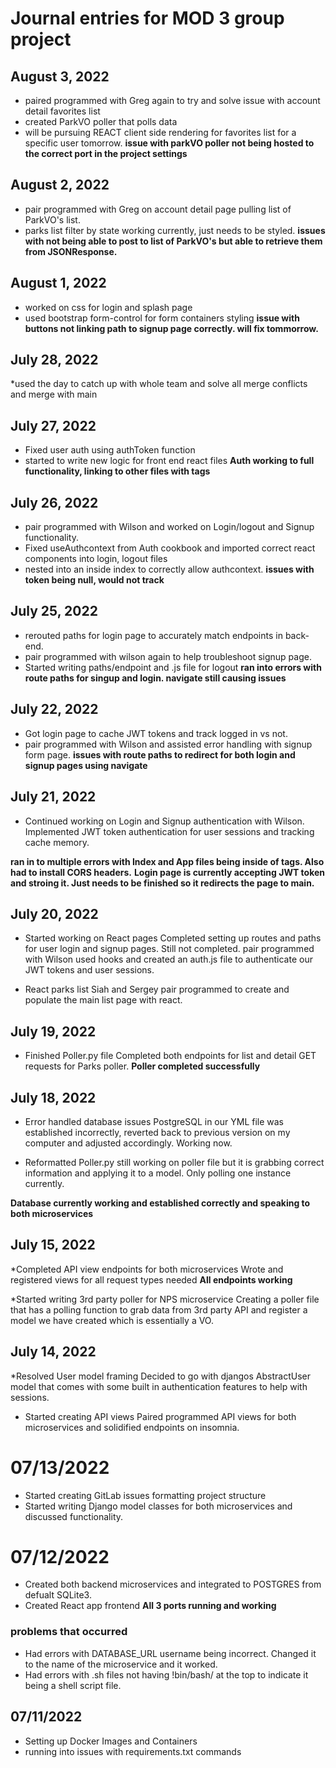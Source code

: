 # Journal entries for MOD 3 group project

## August 3, 2022
* paired programmed with Greg again to try and solve issue with account detail favorites list
* created ParkVO poller that polls data
* will be pursuing REACT client side rendering for favorites list for a specific user tomorrow.
**issue with parkVO poller not being hosted to the correct port in the project settings**


## August 2, 2022
* pair programmed with Greg on account detail page pulling list of ParkVO's list.
* parks list filter by state working currently, just needs to be styled.
**issues with not being able to post to list of ParkVO's but able to retrieve them from JSONResponse.**


## August 1, 2022
* worked on css for login and splash page
* used bootstrap form-control for form containers styling
**issue with buttons not linking path to signup page correctly. will fix tommorrow.**


## July 28, 2022
*used the day to catch up with whole team and solve all merge conflicts and merge with main 


## July 27, 2022
* Fixed user auth using authToken function 
* started to write new logic for front end react files
**Auth working to full functionality, linking to other files with <navigate> tags**


## July 26, 2022
* pair programmed with Wilson and worked on Login/logout and Signup functionality. 
* Fixed useAuthcontext from Auth cookbook and imported correct react components into login, logout files
* nested <app/> into an <AuthProvider/> inside index to correctly allow authcontext.
**issues with token being null, would not track**

## July 25, 2022
* rerouted paths for login page to accurately match endpoints in back-end.
* pair programmed with wilson again to help troubleshoot signup page.
* Started writing paths/endpoint and .js file for logout
**ran into errors with route paths for singup and login. navigate still causing issues**

## July 22, 2022
* Got login page to cache JWT tokens and track logged in vs not.
* pair programmed with Wilson and assisted error handling with signup form page.
**issues with route paths to redirect for both login and signup pages using navigate**

## July 21, 2022
* Continued working on Login and Signup authentication with Wilson.
Implemented JWT token authentication for user sessions and tracking cache memory.

**ran in to multiple errors with Index and App files being inside of <StrictRouter> tags. Also had to install CORS headers.**
**Login page is currently accepting JWT token and stroing it. Just needs to be finished so it redirects the page to main.**

## July 20, 2022
* Started working on React pages
Completed setting up routes and paths for user login and signup pages. Still not completed. pair programmed with Wilson
used hooks and created an auth.js file to authenticate our JWT tokens and user sessions.

* React parks list
Siah and Sergey pair programmed to create and populate the main list page with react.

## July 19, 2022
* Finished Poller.py file
Completed both endpoints for list and detail GET requests for Parks poller.
**Poller completed successfully** 

## July 18, 2022
* Error handled database issues
PostgreSQL in our YML file was established incorrectly, reverted back to previous version on my computer and adjusted accordingly. Working now.

* Reformatted Poller.py
still working on poller file but it is grabbing correct information and applying it to a model. Only polling one instance currently.

**Database currently working and established correctly and speaking to both microservices**

## July 15, 2022
*Completed API view endpoints for both microservices
Wrote and registered views for all request types needed
**All endpoints working**

*Started writing 3rd party poller for NPS microservice
Creating a poller file that has a polling function to grab data from 3rd party API and register a model we have created which is essentially a VO.

## July 14, 2022
*Resolved User model framing
Decided to go with djangos AbstractUser model that comes with some built in authentication features to help with sessions.

* Started creating API views
Paired programmed API views for both microservices and solidified endpoints on insomnia.

# 07/13/2022
- Started creating GitLab issues formatting project structure
- Started writing Django model classes for both microservices and discussed functionality.


# 07/12/2022
- Created both backend microservices and integrated to POSTGRES from defualt SQLite3.
- Created React app frontend
**All 3 ports running and working**
### problems that occurred
- Had errors with DATABASE_URL username being incorrect. Changed it to the name of the microservice and it worked.
- Had errors with .sh files not having !bin/bash/ at the top to indicate it being a shell script file. 

## 07/11/2022
- Setting up Docker Images and Containers
- running into issues with requirements.txt commands
